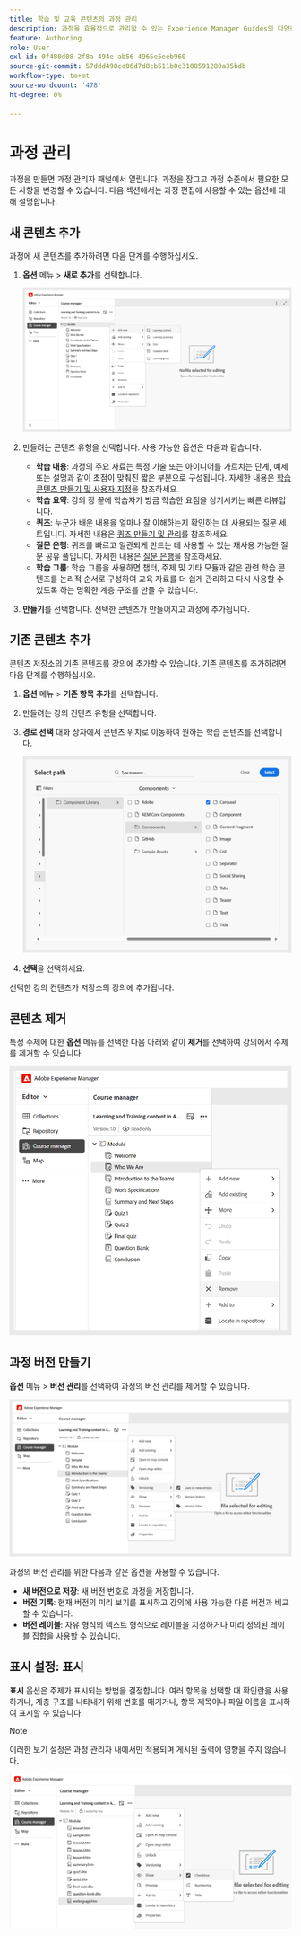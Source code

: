 ```yaml
---
title: 학습 및 교육 콘텐츠의 과정 관리
description: 과정을 효율적으로 관리할 수 있는 Experience Manager Guides의 다양한 기능에 대해 알아봅니다.
feature: Authoring
role: User
exl-id: 0f480d08-2f8a-494e-ab56-4965e5eeb960
source-git-commit: 57ddd498cd06d7d8cb511b0c3108591280a35bdb
workflow-type: tm+mt
source-wordcount: '478'
ht-degree: 0%

---
```


# 과정 관리

과정을 만들면 과정 관리자 패널에서 열립니다. 과정을 잠그고 과정 수준에서 필요한 모든 사항을 변경할 수 있습니다. 다음 섹션에서는 과정 편집에 사용할 수 있는 옵션에 대해 설명합니다.

## 새 콘텐츠 추가

과정에 새 콘텐츠를 추가하려면 다음 단계를 수행하십시오.

1. **옵션** 메뉴 > **새로 추가**&#x200B;를 선택합니다.

   ![](assets/learning-course-content.png)
2. 만들려는 콘텐츠 유형을 선택합니다. 사용 가능한 옵션은 다음과 같습니다.
   - **학습 내용**: 과정의 주요 자료는 특정 기술 또는 아이디어를 가르치는 단계, 예제 또는 설명과 같이 초점이 맞춰진 짧은 부분으로 구성됩니다. 자세한 내용은 [학습 콘텐츠 만들기 및 사용자 지정](./create-content.md)을 참조하세요.
   - **학습 요약**: 강의 장 끝에 학습자가 방금 학습한 요점을 상기시키는 빠른 리뷰입니다.
   - **퀴즈**: 누군가 배운 내용을 얼마나 잘 이해하는지 확인하는 데 사용되는 질문 세트입니다. 자세한 내용은 [퀴즈 만들기 및 관리](./create-quiz.md)를 참조하세요.
   - **질문 은행**: 퀴즈를 빠르고 일관되게 만드는 데 사용할 수 있는 재사용 가능한 질문 공유 풀입니다. 자세한 내용은 [질문 은행](./create-qb.md)을 참조하세요.
   - **학습 그룹**: 학습 그룹을 사용하면 챕터, 주제 및 기타 모듈과 같은 관련 학습 콘텐츠를 논리적 순서로 구성하여 교육 자료를 더 쉽게 관리하고 다시 사용할 수 있도록 하는 명확한 계층 구조를 만들 수 있습니다.
3. **만들기**&#x200B;를 선택합니다.
선택한 콘텐츠가 만들어지고 과정에 추가됩니다.

## 기존 콘텐츠 추가

콘텐츠 저장소의 기존 콘텐츠를 강의에 추가할 수 있습니다. 기존 콘텐츠를 추가하려면 다음 단계를 수행하십시오.

1. **옵션** 메뉴 > **기존 항목 추가**&#x200B;를 선택합니다.
2. 만들려는 강의 컨텐츠 유형을 선택합니다.
3. **경로 선택** 대화 상자에서 콘텐츠 위치로 이동하여 원하는 학습 콘텐츠를 선택합니다.

   ![](assets/add-existing-learning-content.png)
4. **선택**&#x200B;을 선택하세요.

선택한 강의 컨텐츠가 저장소의 강의에 추가됩니다.

## 콘텐츠 제거

특정 주제에 대한 **옵션** 메뉴를 선택한 다음 아래와 같이 **제거**&#x200B;를 선택하여 강의에서 주제를 제거할 수 있습니다.

![](assets/remove-learning-content.png)

## 과정 버전 만들기

**옵션** 메뉴 > **버전 관리**&#x200B;를 선택하여 과정의 버전 관리를 제어할 수 있습니다.

![](assets/course-versioning.png)

과정의 버전 관리를 위한 다음과 같은 옵션을 사용할 수 있습니다.

- **새 버전으로 저장**: 새 버전 번호로 과정을 저장합니다.
- **버전 기록**: 현재 버전의 미리 보기를 표시하고 강의에 사용 가능한 다른 버전과 비교할 수 있습니다.
- **버전 레이블**: 자유 형식의 텍스트 형식으로 레이블을 지정하거나 미리 정의된 레이블 집합을 사용할 수 있습니다.

## 표시 설정: 표시

**표시** 옵션은 주제가 표시되는 방법을 결정합니다. 여러 항목을 선택할 때 확인란을 사용하거나, 계층 구조를 나타내기 위해 번호를 매기거나, 항목 제목이나 파일 이름을 표시하여 표시할 수 있습니다.

>[!NOTE]
>
> 이러한 보기 설정은 과정 관리자 내에서만 적용되며 게시된 출력에 영향을 주지 않습니다.

![](assets/course-display-settings.png)
